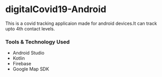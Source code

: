 # digitalCovid19-Android
This is a covid tracking applicaion made for android devices.It can track upto 4th contact levels.
### Tools & Technology Used
- Android Studio
- Kotlin
- Firebase
- Google Map SDK


 
